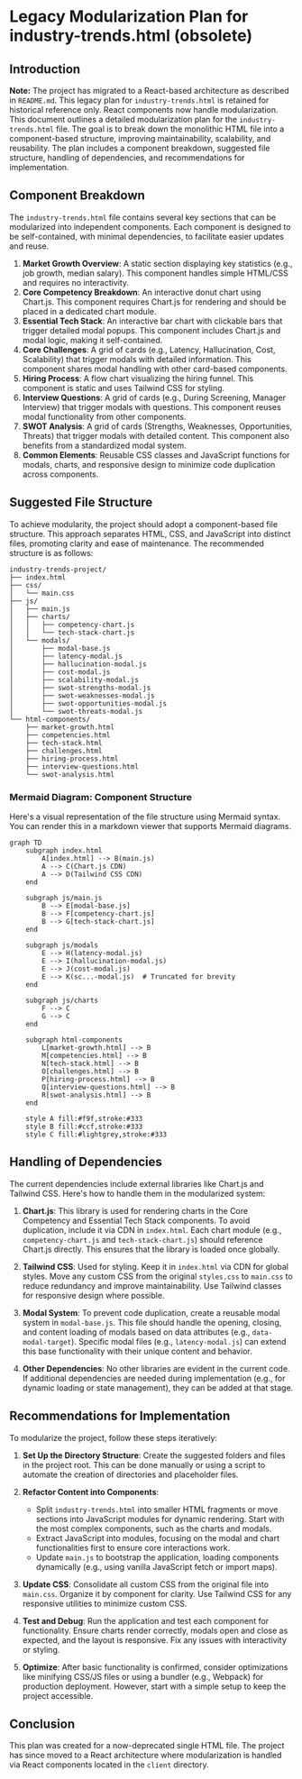# Legacy Modularization Plan for industry-trends.html (obsolete)

## Introduction
 
**Note:** The project has migrated to a React-based architecture as described in `README.md`. This legacy plan for `industry-trends.html` is retained for historical reference only. React components now handle modularization.
This document outlines a detailed modularization plan for the `industry-trends.html` file. The goal is to break down the monolithic HTML file into a component-based structure, improving maintainability, scalability, and reusability. The plan includes a component breakdown, suggested file structure, handling of dependencies, and recommendations for implementation.

## Component Breakdown
The `industry-trends.html` file contains several key sections that can be modularized into independent components. Each component is designed to be self-contained, with minimal dependencies, to facilitate easier updates and reuse.

1. **Market Growth Overview**: A static section displaying key statistics (e.g., job growth, median salary). This component handles simple HTML/CSS and requires no interactivity.
2. **Core Competency Breakdown**: An interactive donut chart using Chart.js. This component requires Chart.js for rendering and should be placed in a dedicated chart module.
3. **Essential Tech Stack**: An interactive bar chart with clickable bars that trigger detailed modal popups. This component includes Chart.js and modal logic, making it self-contained.
4. **Core Challenges**: A grid of cards (e.g., Latency, Hallucination, Cost, Scalability) that trigger modals with detailed information. This component shares modal handling with other card-based components.
5. **Hiring Process**: A flow chart visualizing the hiring funnel. This component is static and uses Tailwind CSS for styling.
6. **Interview Questions**: A grid of cards (e.g., During Screening, Manager Interview) that trigger modals with questions. This component reuses modal functionality from other components.
7. **SWOT Analysis**: A grid of cards (Strengths, Weaknesses, Opportunities, Threats) that trigger modals with detailed content. This component also benefits from a standardized modal system.
8. **Common Elements**: Reusable CSS classes and JavaScript functions for modals, charts, and responsive design to minimize code duplication across components.

## Suggested File Structure
To achieve modularity, the project should adopt a component-based file structure. This approach separates HTML, CSS, and JavaScript into distinct files, promoting clarity and ease of maintenance. The recommended structure is as follows:

```
industry-trends-project/
├── index.html
├── css/
│   └── main.css
├── js/
│   ├── main.js
│   ├── charts/
│   │   ├── competency-chart.js
│   │   └── tech-stack-chart.js
│   └── modals/
│       ├── modal-base.js
│       ├── latency-modal.js
│       ├── hallucination-modal.js
│       ├── cost-modal.js
│       ├── scalability-modal.js
│       ├── swot-strengths-modal.js
│       ├── swot-weaknesses-modal.js
│       ├── swot-opportunities-modal.js
│       └── swot-threats-modal.js
└── html-components/
    ├── market-growth.html
    ├── competencies.html
    ├── tech-stack.html
    ├── challenges.html
    ├── hiring-process.html
    ├── interview-questions.html
    └── swot-analysis.html
```

### Mermaid Diagram: Component Structure
Here's a visual representation of the file structure using Mermaid syntax. You can render this in a markdown viewer that supports Mermaid diagrams.

```mermaid
graph TD
    subgraph index.html
        A[index.html] --> B(main.js)
        A --> C(Chart.js CDN)
        A --> D(Tailwind CSS CDN)
    end

    subgraph js/main.js
        B --> E[modal-base.js]
        B --> F[competency-chart.js]
        B --> G[tech-stack-chart.js]
    end

    subgraph js/modals
        E --> H(latency-modal.js)
        E --> I(hallucination-modal.js)
        E --> J(cost-modal.js)
        E --> K(sc...-modal.js)  # Truncated for brevity
    end

    subgraph js/charts
        F --> C
        G --> C
    end

    subgraph html-components
        L[market-growth.html] --> B
        M[competencies.html] --> B
        N[tech-stack.html] --> B
        O[challenges.html] --> B
        P[hiring-process.html] --> B
        Q[interview-questions.html] --> B
        R[swot-analysis.html] --> B
    end

    style A fill:#f9f,stroke:#333
    style B fill:#ccf,stroke:#333
    style C fill:#lightgrey,stroke:#333
```

## Handling of Dependencies
The current dependencies include external libraries like Chart.js and Tailwind CSS. Here's how to handle them in the modularized system:

1. **Chart.js**: This library is used for rendering charts in the Core Competency and Essential Tech Stack components. To avoid duplication, include it via CDN in `index.html`. Each chart module (e.g., `competency-chart.js` and `tech-stack-chart.js`) should reference Chart.js directly. This ensures that the library is loaded once globally.

2. **Tailwind CSS**: Used for styling. Keep it in `index.html` via CDN for global styles. Move any custom CSS from the original `styles.css` to `main.css` to reduce redundancy and improve maintainability. Use Tailwind classes for responsive design where possible.

3. **Modal System**: To prevent code duplication, create a reusable modal system in `modal-base.js`. This file should handle the opening, closing, and content loading of modals based on data attributes (e.g., `data-modal-target`). Specific modal files (e.g., `latency-modal.js`) can extend this base functionality with their unique content and behavior.

4. **Other Dependencies**: No other libraries are evident in the current code. If additional dependencies are needed during implementation (e.g., for dynamic loading or state management), they can be added at that stage.

## Recommendations for Implementation
To modularize the project, follow these steps iteratively:

1. **Set Up the Directory Structure**: Create the suggested folders and files in the project root. This can be done manually or using a script to automate the creation of directories and placeholder files.
   
2. **Refactor Content into Components**:
   - Split `industry-trends.html` into smaller HTML fragments or move sections into JavaScript modules for dynamic rendering. Start with the most complex components, such as the charts and modals.
   - Extract JavaScript into modules, focusing on the modal and chart functionalities first to ensure core interactions work.
   - Update `main.js` to bootstrap the application, loading components dynamically (e.g., using vanilla JavaScript fetch or import maps).

3. **Update CSS**: Consolidate all custom CSS from the original file into `main.css`. Organize it by component for clarity. Use Tailwind CSS for any responsive utilities to minimize custom CSS.

4. **Test and Debug**: Run the application and test each component for functionality. Ensure charts render correctly, modals open and close as expected, and the layout is responsive. Fix any issues with interactivity or styling.

5. **Optimize**: After basic functionality is confirmed, consider optimizations like minifying CSS/JS files or using a bundler (e.g., Webpack) for production deployment. However, start with a simple setup to keep the project accessible.

## Conclusion
This plan was created for a now-deprecated single HTML file. The project has since moved to a React architecture where modularization is handled via React components located in the `client` directory.

